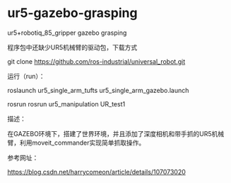 # ur5-gazebo-grasping

ur5+robotiq_85_gripper gazebo grasping

程序包中还缺少UR5机械臂的驱动包，下载方式

git clone https://github.com/ros-industrial/universal_robot.git

运行（run）：

roslaunch ur5_single_arm_tufts ur5_single_arm_gazebo.launch

rosrun rosrun ur5_manipulation UR_test1

描述：

在GAZEBO环境下，搭建了世界环境，并且添加了深度相机和带手抓的UR5机械臂，利用moveit_commander实现简单抓取操作。

参考网址：

https://blog.csdn.net/harrycomeon/article/details/107073020
